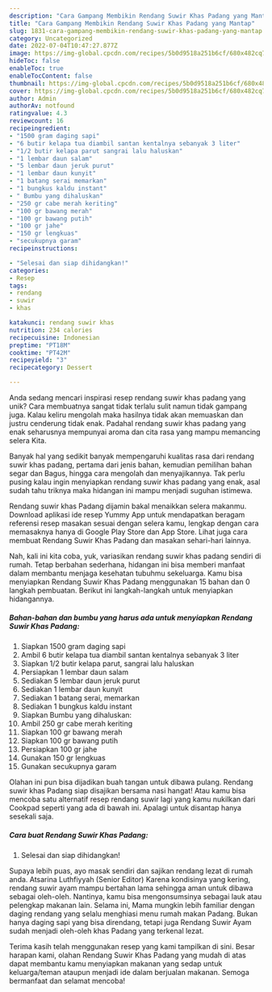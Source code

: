 ```yaml
---
description: "Cara Gampang Membikin Rendang Suwir Khas Padang yang Mantap"
title: "Cara Gampang Membikin Rendang Suwir Khas Padang yang Mantap"
slug: 1831-cara-gampang-membikin-rendang-suwir-khas-padang-yang-mantap
category: Uncategorized
date: 2022-07-04T10:47:27.877Z
image: https://img-global.cpcdn.com/recipes/5b0d9518a251b6cf/680x482cq70/rendang-suwir-khas-padang-foto-resep-utama.jpg
hideToc: false
enableToc: true
enableTocContent: false
thumbnail: https://img-global.cpcdn.com/recipes/5b0d9518a251b6cf/680x482cq70/rendang-suwir-khas-padang-foto-resep-utama.jpg
cover: https://img-global.cpcdn.com/recipes/5b0d9518a251b6cf/680x482cq70/rendang-suwir-khas-padang-foto-resep-utama.jpg
author: Admin
authorAv: notfound
ratingvalue: 4.3
reviewcount: 16
recipeingredient:
- "1500 gram daging sapi"
- "6 butir kelapa tua diambil santan kentalnya sebanyak 3 liter"
- "1/2 butir kelapa parut sangrai lalu haluskan"
- "1 lembar daun salam"
- "5 lembar daun jeruk purut"
- "1 lembar daun kunyit"
- "1 batang serai memarkan"
- "1 bungkus kaldu instant"
- " Bumbu yang dihaluskan"
- "250 gr cabe merah keriting"
- "100 gr bawang merah"
- "100 gr bawang putih"
- "100 gr jahe"
- "150 gr lengkuas"
- "secukupnya garam"
recipeinstructions:

- "Selesai dan siap dihidangkan!"
categories:
- Resep
tags:
- rendang
- suwir
- khas

katakunci: rendang suwir khas 
nutrition: 234 calories
recipecuisine: Indonesian
preptime: "PT18M"
cooktime: "PT42M"
recipeyield: "3"
recipecategory: Dessert

---
```





Anda sedang mencari inspirasi resep rendang suwir khas padang yang unik? Cara membuatnya sangat tidak terlalu sulit namun tidak gampang juga. Kalau keliru mengolah maka hasilnya tidak akan memuaskan dan justru cenderung tidak enak. Padahal rendang suwir khas padang yang enak seharusnya mempunyai aroma dan cita rasa yang mampu memancing selera Kita.





Banyak hal yang sedikit banyak mempengaruhi kualitas rasa dari rendang suwir khas padang, pertama dari jenis bahan, kemudian pemilihan bahan segar dan Bagus, hingga cara mengolah dan menyajikannya. Tak perlu pusing kalau ingin menyiapkan rendang suwir khas padang yang enak,      asal sudah tahu triknya maka hidangan ini mampu menjadi suguhan istimewa.














Rendang suwir khas Padang dijamin bakal menaikkan selera makanmu. Download aplikasi ide resep Yummy App untuk mendapatkan beragam referensi resep masakan sesuai dengan selera kamu, lengkap dengan cara memasaknya hanya di Google Play Store dan App Store. Lihat juga cara membuat Rendang Suwir Khas Padang dan masakan sehari-hari lainnya.






Nah, kali ini kita coba, yuk, variasikan rendang suwir khas padang sendiri di rumah. Tetap berbahan sederhana, hidangan ini bisa memberi manfaat dalam membantu menjaga kesehatan tubuhmu sekeluarga. Kamu bisa menyiapkan Rendang Suwir Khas Padang menggunakan 15 bahan dan 0 langkah pembuatan. Berikut ini langkah-langkah untuk menyiapkan hidangannya.

<!--inarticleads1-->

##### Bahan-bahan dan bumbu yang harus ada untuk menyiapkan Rendang Suwir Khas Padang:

1. Siapkan 1500 gram daging sapi
1. Ambil 6 butir kelapa tua diambil santan kentalnya sebanyak 3 liter
1. Siapkan 1/2 butir kelapa parut, sangrai lalu haluskan
1. Persiapkan 1 lembar daun salam
1. Sediakan 5 lembar daun jeruk purut
1. Sediakan 1 lembar daun kunyit
1. Sediakan 1 batang serai, memarkan
1. Sediakan 1 bungkus kaldu instant
1. Siapkan  Bumbu yang dihaluskan:
1. Ambil 250 gr cabe merah keriting
1. Siapkan 100 gr bawang merah
1. Siapkan 100 gr bawang putih
1. Persiapkan 100 gr jahe
1. Gunakan 150 gr lengkuas
1. Gunakan secukupnya garam


Olahan ini pun bisa dijadikan buah tangan untuk dibawa pulang. Rendang suwir khas Padang siap disajikan bersama nasi hangat! Atau kamu bisa mencoba satu alternatif resep rendang suwir lagi yang kamu nukilkan dari Cookpad seperti yang ada di bawah ini. Apalagi untuk disantap hanya sesekali saja. 

<!--inarticleads2-->

##### Cara buat Rendang Suwir Khas Padang:


1. Selesai dan siap dihidangkan!

Supaya lebih puas, ayo masak sendiri dan sajikan rendang lezat di rumah anda. Atsarina Luthfiyyah (Senior Editor) Karena kondisinya yang kering, rendang suwir ayam mampu bertahan lama sehingga aman untuk dibawa sebagai oleh-oleh. Nantinya, kamu bisa mengonsumsinya sebagai lauk atau pelengkap makanan lain. Selama ini, Mama mungkin lebih familiar dengan daging rendang yang selalu menghiasi menu rumah makan Padang. Bukan hanya daging sapi yang bisa direndang, tetapi juga Rendang Suwir Ayam sudah menjadi oleh-oleh khas Padang yang terkenal lezat. 

Terima kasih telah menggunakan resep yang kami tampilkan di sini. Besar harapan kami, olahan Rendang Suwir Khas Padang yang mudah di atas dapat membantu kamu menyiapkan makanan yang sedap untuk keluarga/teman ataupun menjadi ide dalam berjualan makanan. Semoga bermanfaat dan selamat mencoba!
